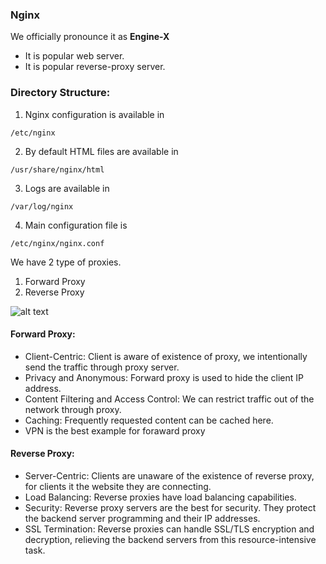 ### Nginx
We officially pronounce it as **Engine-X**

* It is popular web server.
* It is popular reverse-proxy server.

### Directory Structure:
1. Nginx configuration is available in
```
/etc/nginx
```
2. By default HTML files are available in
```
/usr/share/nginx/html
```
3. Logs are available in
```
/var/log/nginx
```
4. Main configuration file is
```
/etc/nginx/nginx.conf
```

We have 2 type of proxies.
1. Forward Proxy
2. Reverse Proxy

![alt text](proxy.jpg)

#### Forward Proxy:
* Client-Centric: Client is aware of existence of proxy, we intentionally send the traffic through proxy server.
* Privacy and Anonymous: Forward proxy is used to hide the client IP address.
* Content Filtering and Access Control: We can restrict traffic out of the network through proxy.
* Caching: Frequently requested content can be cached here.
* VPN is the best example for foraward proxy

#### Reverse Proxy:
* Server-Centric: Clients are unaware of the existence of reverse proxy, for clients it the website they are connecting.
* Load Balancing: Reverse proxies have load balancing capabilities.
* Security: Reverse proxy servers are the best for security. They protect the backend server programming and their IP addresses.
* SSL Termination: Reverse proxies can handle SSL/TLS encryption and decryption, relieving the backend servers from this resource-intensive task.
